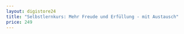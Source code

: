 ```yaml
---
layout: digistore24
title: "Selbstlernkurs: Mehr Freude und Erfüllung - mit Austausch"
price: 249
---
```

